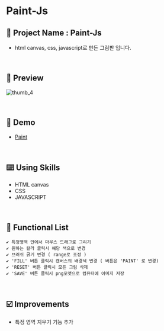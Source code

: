 # Paint-Js

## 📅 Project Name : Paint-Js
* html canvas, css, javascript로 만든 그림판 입니다.

<br/>


## 📱 Preview

![thumb_4](https://user-images.githubusercontent.com/39701029/150109914-5842ca4e-9c95-4049-b747-aea9d7951a41.jpg "width:20%")

<br/>

## 🎨 Demo
- [Paint](https://hlpark0209.github.io/Paint-Js/)

<br/>

## ⌨️ Using Skills

* HTML canvas
* CSS    
* JAVASCRIPT
<br/>

## 📑 Functional List
```
✔️ 특정영역 안에서 마우스 드래그로 그리기
✔️ 원하는 칼라 클릭시 해당 색으로 변경
✔️ 브러쉬 굵기 변경 ( range로 조정 )
✔️ 'FILL' 버튼 클릭시 캔버스의 배경색 변경 ( 버튼은 'PAINT' 로 변경)
✔️ 'RESET' 버튼 클릭시 모든 그림 삭제
✔️ 'SAVE' 버튼 클릭시 png포맷으로 컴퓨터에 이미지 저장
```
<br/>

## ☑️ Improvements

* 특정 영역 지우기 기능 추가

<br/>
